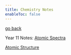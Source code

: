 ```yaml
---
title: Chemistry Notes
enableToc: false
---
```


[go back](_index.md)

Year 11 Notes:
[Atomic Spectra](Chemistry/AtomicSpectra.md)

[Atomic Structure](Chemistry/AtomicStructure.md)
